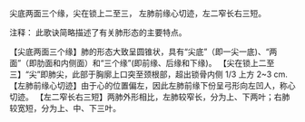 尖底两面三个缘，尖在锁上二至三，
左肺前缘心切迹，左二窄长右三短。

注释：
此歌诀简略描述了有关肺形态的主要特点。

【尖底两面三个缘】肺的形态大致呈圆锥状，具有“尖底”（即一尖一底)、“两面”（即肋面和内侧面）和“三个缘”(即前缘、后缘和下缘)。
【尖在锁上二至三】“尖”即肺尖，此部于胸廓上口突至颈根部，超出锁骨内侧 1/3 上方 2~3 cm.
【左肺前缘心切迹】由于心的位置偏左，因此左肺前缘下份呈弓形向左凹人，称心切迹。
【左二窄长右三短】两肺外形相比，左肺较窄长，分为上、下两叶；右肺较宽短，分为上、中、下三叶。